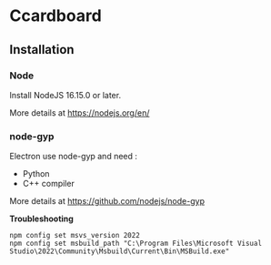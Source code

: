 # Ccardboard

## Installation

### Node

Install NodeJS 16.15.0 or later.

More details at https://nodejs.org/en/

### node-gyp

Electron use node-gyp and need :

- Python
- C++ compiler

More details at https://github.com/nodejs/node-gyp

**Troubleshooting**

```
npm config set msvs_version 2022
npm config set msbuild_path "C:\Program Files\Microsoft Visual Studio\2022\Community\Msbuild\Current\Bin\MSBuild.exe"
```
